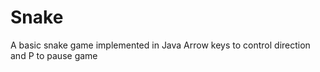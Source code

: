 Snake
=====

A basic snake game implemented in Java
  Arrow keys to control direction and P to pause game
